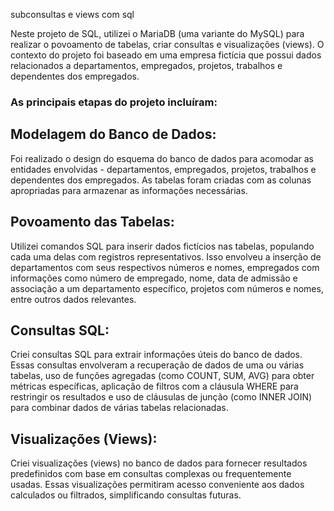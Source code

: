 subconsultas e views com sql

Neste projeto de SQL, utilizei o MariaDB (uma variante do MySQL) para realizar o povoamento de tabelas, criar consultas e visualizações (views). O contexto do projeto foi baseado em uma empresa fictícia que possui dados relacionados a departamentos, empregados, projetos, trabalhos e dependentes dos empregados.

### As principais etapas do projeto incluíram:

## Modelagem do Banco de Dados: 
  Foi realizado o design do esquema do banco de dados para acomodar as entidades envolvidas - departamentos, empregados, projetos, trabalhos e dependentes dos empregados. As tabelas foram criadas com as colunas apropriadas para armazenar as informações necessárias.

## Povoamento das Tabelas: 
  Utilizei comandos SQL para inserir dados fictícios nas tabelas, populando cada uma delas com registros representativos. Isso envolveu a inserção de departamentos com seus respectivos números e nomes, empregados com informações como número de empregado, nome, data de admissão e associação a um departamento específico, projetos com números e nomes, entre outros dados relevantes.

## Consultas SQL:
  Criei consultas SQL para extrair informações úteis do banco de dados. Essas consultas envolveram a recuperação de dados de uma ou várias tabelas, uso de funções agregadas (como COUNT, SUM, AVG) para obter métricas específicas, aplicação de filtros com a cláusula WHERE para restringir os resultados e uso de cláusulas de junção (como INNER JOIN) para combinar dados de várias tabelas relacionadas.

 ## Visualizações (Views): 
  Criei visualizações (views) no banco de dados para fornecer resultados predefinidos com base em consultas complexas ou frequentemente usadas. Essas visualizações permitiram acesso conveniente aos dados calculados ou filtrados, simplificando consultas futuras.
